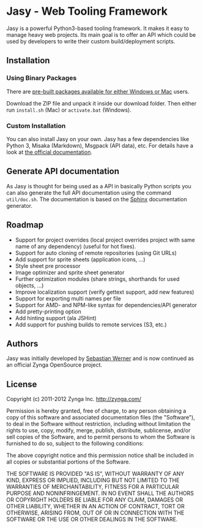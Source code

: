 Jasy - Web Tooling Framework
============================

Jasy is a powerful Python3-based tooling framework. It makes it 
easy to manage heavy web projects. Its main goal is to offer 
an API which could be used by developers to write their custom 
build/deployment scripts.


## Installation

### Using Binary Packages

There are [pre-built packages available for either Windows or Mac](https://github.com/zynga/jasy/downloads) 
users. 

Download the ZIP file and unpack it inside our download folder. Then either run `install.sh` (Mac) or `activate.bat` (Windows).


### Custom Installation

You can also install Jasy on your own. Jasy has a few dependencies
like Python 3, Misaka (Markdown), Msgpack (API data), etc. For
details have a look at [the official documentation](https://github.com/zynga/jasy/wiki/Installation).

## Generate API documentation

As Jasy is thought for being used as a API in basically Python scripts you can also generate the full API documentation using the command `util/doc.sh`. The documentation is based on the [Sphinx](http://sphinx.pocoo.org/) documentation generator.


## Roadmap

* Support for project overrides (local project overrides project with same name of any dependency) (useful for hot fixes).
* Support for auto cloning of remote repositories (using Git URLs)
* Add support for sprite sheets (application icons, ...)
* Style sheet pre processor
* Image optimizer and sprite sheet generator
* Further optimization modules (share strings, shorthands for used objects, ...)
* Improve localization support (verify gettext support, add new features)
* Support for exporting multi names per file
* Support for AMD- and NPM-like syntax for dependencies/API generator
* Add pretty-printing option
* Add hinting support (ala JSHint)
* Add support for pushing builds to remote services (S3, etc.)


## Authors

Jasy was initially developed by [Sebastian Werner](mailto:info@sebastian-werner.net)
and is now continued as an official Zynga OpenSource project.


## License

Copyright (c) 2011-2012 Zynga Inc. http://zynga.com/

Permission is hereby granted, free of charge, to any person obtaining
a copy of this software and associated documentation files (the
"Software"), to deal in the Software without restriction, including
without limitation the rights to use, copy, modify, merge, publish,
distribute, sublicense, and/or sell copies of the Software, and to
permit persons to whom the Software is furnished to do so, subject to
the following conditions:

The above copyright notice and this permission notice shall be
included in all copies or substantial portions of the Software.

THE SOFTWARE IS PROVIDED "AS IS", WITHOUT WARRANTY OF ANY KIND,
EXPRESS OR IMPLIED, INCLUDING BUT NOT LIMITED TO THE WARRANTIES OF
MERCHANTABILITY, FITNESS FOR A PARTICULAR PURPOSE AND
NONINFRINGEMENT. IN NO EVENT SHALL THE AUTHORS OR COPYRIGHT HOLDERS BE
LIABLE FOR ANY CLAIM, DAMAGES OR OTHER LIABILITY, WHETHER IN AN ACTION
OF CONTRACT, TORT OR OTHERWISE, ARISING FROM, OUT OF OR IN CONNECTION
WITH THE SOFTWARE OR THE USE OR OTHER DEALINGS IN THE SOFTWARE.
